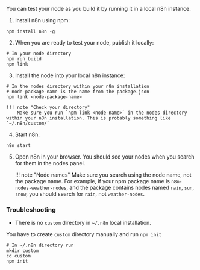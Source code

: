 You can test your node as you build it by running it in a local n8n instance.

1. Install n8n using npm:
  ```shell
  npm install n8n -g
  ```
2. When you are ready to test your node, publish it locally:
  ```shell
  # In your node directory
  npm run build
  npm link
  ```
3. Install the node into your local n8n instance:
  ```shell
  # In the nodes directory within your n8n installation
  # node-package-name is the name from the package.json
  npm link <node-package-name>
  ```

    !!! note "Check your directory"
        Make sure you run `npm link <node-name>` in the nodes directory within your n8n installation. This is probably something like `~/.n8n/custom/`
 
4. Start n8n:
  ```
  n8n start
  ```
5. Open n8n in your browser. You should see your nodes when you search for them in the nodes panel.

    !!! note "Node names"
        Make sure you search using the node name, not the package name. For example, if your npm package name is `n8n-nodes-weather-nodes`, and the package contains nodes named `rain`, `sun`, `snow`, you should search for `rain`, not `weather-nodes`. 

### Troubleshooting

- There is no `custom` directory in `~/.n8n` local installation.

You have to create `custom` directory manually and run `npm init`
```shell
# In ~/.n8n directory run
mkdir custom 
cd custom 
npm init
```
